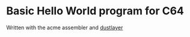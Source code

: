# Basic Hello World program for C64

Written with the acme assembler and [dustlayer](http://dustlayer.com)
